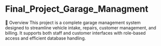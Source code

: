 # Final_Project_Garage_Managment
🚗 Overview This project is a complete garage management system designed to streamline vehicle intake, repairs, customer management, and billing. It supports both staff and customer interfaces with role-based access and efficient database handling.

